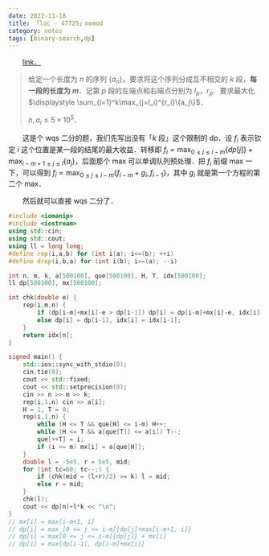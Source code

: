 ```yaml
---
date: 2022-11-18
title: 「loc - 47725」nomod
category: notes
tags: [binary-search,dp]
---
```


&emsp;&emsp;[link．](http://222.180.160.110:1024/problem/47725)

> 给定一个长度为 $n$ 的序列 $\{a_n\}$。要求将这个序列分成互不相交的 $k$ 段，**每一段的长度为 $m$**．记第 $p$ 段的左端点和右端点分别为 $l_p$，$r_p$．要求最大化 $\displaystyle \sum_{i=1}^k\max_{j=l_i}^{r_i}\{a_j\}$．
>
> $n,a_i \leqslant 5 \times 10^5$．

&emsp;&emsp;这是个 wqs 二分的题，我们先写出没有「$k$ 段」这个限制的 dp．设 $f_i$ 表示钦定 $i$ 这个位置是某一段的结尾的最大收益．转移即 $\displaystyle f_i = \max_{0 \leqslant j \leqslant i-m} \{dp[j]\}+\max_{i-m+1 \leqslant j \leqslant i} \{a_j\}$，后面那个 max 可以单调队列预处理．把 $f_i$ 前缀 max 一下，可以得到 $f_i = \max_{0 \leqslant j \leqslant i-m} \{f_{i-m}+g_i, f_{i-1}\}$，其中 $g_i$ 就是第一个方程的第二个 max．

&emsp;&emsp;然后就可以直接 wqs 二分了．

```cpp
#include <iomanip>
#include <iostream>
using std::cin;
using std::cout;
using ll = long long;
#define rep(i,a,b) for (int i(a); i<=(b); ++i)
#define drep(i,b,a) for (int i(b); i>=(a); --i)

int n, m, k, a[500100], que[500100], H, T, idx[500100];
ll dp[500100], mx[500100];

int chk(double e) {
    rep(i,m,n) {
        if (dp[i-m]+mx[i]-e > dp[i-1]) dp[i] = dp[i-m]+mx[i]-e, idx[i] = idx[i-m]+1;
        else dp[i] = dp[i-1], idx[i] = idx[i-1];
    }
    return idx[n];
}

signed main() {
    std::ios::sync_with_stdio(0);
    cin.tie(0);
    cout << std::fixed;
    cout << std::setprecision(0);
    cin >> n >> m >> k;
    rep(i,1,n) cin >> a[i];
    H = 1, T = 0;
    rep(i,1,n) {
        while (H <= T && que[H] <= i-m) H++;
        while (H <= T && a[que[T]] <= a[i]) T--;
        que[++T] = i;
        if (i >= m) mx[i] = a[que[H]];
    }
    double l = -5e5, r = 5e5, mid;
    for (int tc=60; tc--;) {
        if (chk(mid = (l+r)/2) >= k) l = mid;
        else r = mid;
    }
    chk(l);
    cout << dp[n]+l*k << "\n";
}
// mx[i] = max[i-m+1, i]
// dp[i] = max_[0 <= j <= i-m]{dp[j]+max[i-m+1, i]}
// dp[i] = max[0 <= j <= i-m]{dp[j]} + mx[i]
// dp[i] = max{dp[i-1], dp[i-m]+mx[i]}
```
    